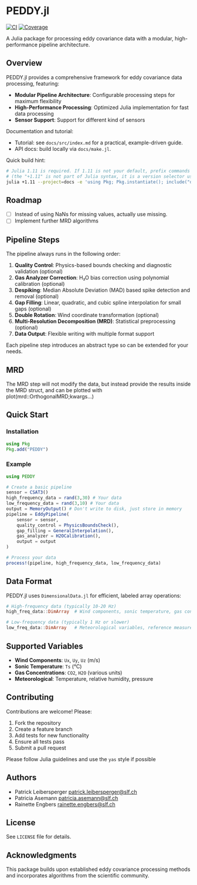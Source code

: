 # PEDDY.jl

[![CI](https://github.com/pleibers/PEDDY.jl/actions/workflows/ci.yml/badge.svg)](https://github.com/pleibers/PEDDY.jl/actions/workflows/ci.yml)
[![Coverage](https://raw.githubusercontent.com/pleibers/PEDDY.jl/badges/coverage-badge.svg)](https://github.com/pleibers/PEDDY.jl/actions/workflows/ci.yml)

A Julia package for processing eddy covariance data with a modular, high-performance pipeline architecture.

## Overview

PEDDY.jl provides a comprehensive framework for eddy covariance data processing, featuring:

- **Modular Pipeline Architecture**: Configurable processing steps for maximum flexibility
- **High-Performance Processing**: Optimized Julia implementation for fast data processing
- **Sensor Support**: Support for different kind of sensors

Documentation and tutorial:

- Tutorial: see `docs/src/index.md` for a practical, example-driven guide.
- API docs: build locally via `docs/make.jl`.

Quick build hint:

```bash
# Julia 1.11 is required. If 1.11 is not your default, prefix commands with +1.11
# (the "+1.11" is not part of Julia syntax, it is a version selector used by juliaup).
julia +1.11 --project=docs -e 'using Pkg; Pkg.instantiate(); include("docs/make.jl")'
```

## Roadmap

- [ ] Instead of using NaNs for missing values, actually use missing.
- [ ] Implement further MRD algorithms

## Pipeline Steps

The pipeline always runs in the following order:

1. **Quality Control**: Physics-based bounds checking and diagnostic validation (optional)
2. **Gas Analyzer Correction**: H₂O bias correction using polynomial calibration (optional)
3. **Despiking**: Median Absolute Deviation (MAD) based spike detection and removal (optional)
4. **Gap Filling**: Linear, quadratic, and cubic spline interpolation for small gaps (optional)
5. **Double Rotation**: Wind coordinate transformation (optional)
6. **Multi-Resolution Decomposition (MRD)**: Statistical preprocessing (optional)
7. **Data Output**: Flexible writing with multiple format support

Each pipeline step introduces an abstract type so can be extended for your needs.

## MRD

The MRD step will not modify the data, but instead provide the results inside the MRD struct, and can be plotted with plot(mrd::OrthogonalMRD;kwargs...)

## Quick Start

### Installation

```julia
using Pkg
Pkg.add("PEDDY")
```

### Example

```julia
using PEDDY

# Create a basic pipeline
sensor = CSAT3()
high_frequency_data = rand(3,30) # Your data
low_frequency_data = rand(3,10) # Your data
output = MemoryOutput() # Don't write to disk, just store in memory
pipeline = EddyPipeline(
    sensor = sensor,
    quality_control = PhysicsBoundsCheck(),
    gap_filling = GeneralInterpolation(),
    gas_analyzer = H2OCalibration(),
    output = output
)

# Process your data
process!(pipeline, high_frequency_data, low_frequency_data)
```

## Data Format

PEDDY.jl uses `DimensionalData.jl` for efficient, labeled array operations:

```julia
# High-frequency data (typically 10-20 Hz)
high_freq_data::DimArray  # Wind components, sonic temperature, gas concentrations

# Low-frequency data (typically 1 Hz or slower)  
low_freq_data::DimArray   # Meteorological variables, reference measurements
```

## Supported Variables

- **Wind Components**: `Ux`, `Uy`, `Uz` (m/s)
- **Sonic Temperature**: `Ts` (°C)
- **Gas Concentrations**: `CO2`, `H2O` (various units)
- **Meteorological**: Temperature, relative humidity, pressure

## Contributing

Contributions are welcome! Please:

1. Fork the repository
2. Create a feature branch
3. Add tests for new functionality
4. Ensure all tests pass
5. Submit a pull request

Please follow Julia guidelines and use the `yas` style if possible

## Authors

- Patrick Leibersperger <patrick.leibersperger@slf.ch>
- Patricia Asemann <patricia.asemann@slf.ch>
- Rainette Engbers <rainette.engbers@slf.ch>

## License

See `LICENSE` file for details.

## Acknowledgments

This package builds upon established eddy covariance processing methods and incorporates algorithms from the scientific community.